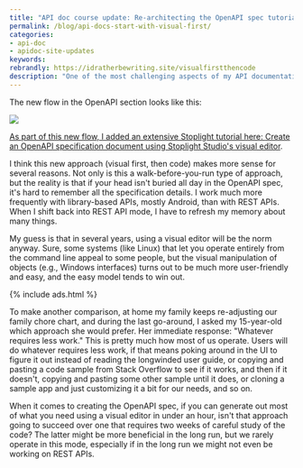 ```yaml
---
title: "API doc course update: Re-architecting the OpenAPI spec tutorials to start with visual modeling tools first, then code"
permalink: /blog/api-docs-start-with-visual-first/
categories:
- api-doc
- apidoc-site-updates
keywords:
rebrandly: https://idratherbewriting.site/visualfirstthencode
description: "One of the most challenging aspects of my API documentation course is with the <a href='/learnapidoc/restapispecifications.html'>OpenAPI specification</a>. Describing how to code this detailed spec line-by-line is not only tedious but highly prone to error, confusion, and frustration. Recently, I decided to shift the approach in my course to begin first with coding the OpenAPI spec in a visual editor using Stoplight Studio, and then later, if desired, transition to a code-based approach."
---
```


The new flow in the OpenAPI section looks like this:

<a href="https://idratherbewriting.com/learnapidoc/restapispecifications.html"><img src="http://s3.us-west-1.wasabisys.com/idbwmedia.com/images/newuserflowopenapispec2.png"/>

As part of this new flow, I added an extensive Stoplight tutorial here: [Create an OpenAPI specification document using Stoplight Studio's visual editor](/learnapidoc/pubapis_openapis_quickstart_stoplight.html).

I think this new approach (visual first, then code) makes more sense for several reasons. Not only is this a walk-before-you-run type of approach, but the reality is that if your head isn't buried all day in the OpenAPI spec, it's hard to remember all the specification details. I work much more frequently with library-based APIs, mostly Android, than with REST APIs. When I shift back into REST API mode, I have to refresh my memory about many things.

My guess is that in several years, using a visual editor will be the norm anyway. Sure, some systems (like Linux) that let you operate entirely from the command line appeal to some people, but the visual manipulation of objects (e.g., Windows interfaces) turns out to be much more user-friendly and easy, and the easy model tends to win out.

{% include ads.html %}

To make another comparison, at home my family keeps re-adjusting our family chore chart, and during the last go-around, I asked my 15-year-old which approach she would prefer. Her immediate response: "Whatever requires less work." This is pretty much how most of us operate. Users will do whatever requires less work, if that means poking around in the UI to figure it out instead of reading the longwinded user guide, or copying and pasting a code sample from Stack Overflow to see if it works, and then if it doesn't, copying and pasting some other sample until it does, or cloning a sample app and just customizing it a bit for our needs, and so on.

When it comes to creating the OpenAPI spec, if you can generate out most of what you need using a visual editor in under an hour, isn't that approach going to succeed over one that requires two weeks of careful study of the code? The latter might be more beneficial in the long run, but we rarely operate in this mode, especially if in the long run we might not even be working on REST APIs.

